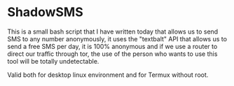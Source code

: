 # ShadowSMS
This is a small bash script that I have written today that allows us to send SMS to any number anonymously, it uses the "textbalt" API that allows us to send a free SMS per day, it is 100% anonymous and if we use a router to direct our traffic through tor, the use of the person who wants to use this tool will be totally undetectable.

Valid both for desktop linux environment and for Termux without root.
